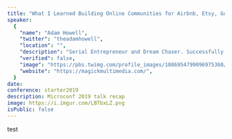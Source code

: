 ```yaml
---
title: "What I Learned Building Online Communities for Airbnb, Etsy, Google, and more"
speaker:
  {
    "name": "Adam Howell",
    "twitter": "theadamhowell",
    "location": "",
    "description": "Serial Entrepreneur and Dream Chaser. Successfully launched 5 startups in a single year! Featured on Fox News, Huffington Post, Business Insider and more.",
    "verified": false,
    "image": "https://pbs.twimg.com/profile_images/1086954799096975360/2wdmVIJ3.jpg",
    "website": "https://magickmultimedia.com/",
  }
date:
conference: starter2019
description: Microconf 2019 talk recap
image: https://i.imgur.com/LBTbxLZ.png
isPublic: false
---
```


test
